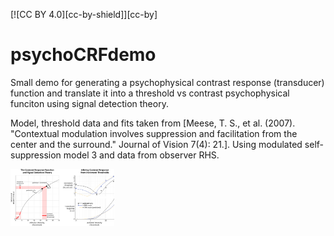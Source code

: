 [![CC BY 4.0][cc-by-shield]][cc-by]

# psychoCRFdemo
Small demo for generating a psychophysical contrast response (transducer) function and translate it into a threshold vs contrast psychophysical funciton using signal detection theory.

Model, threshold data and fits taken from [Meese, T. S., et al. (2007). "Contextual modulation involves suppression and facilitation from the center and the surround." Journal of Vision 7(4): 21.]. Using modulated self-suppression model 3 and data from observer RHS.

<img src="./CRF_SDT_TvC.png" width=33% height=33%>
<!--<img src="https://github.com/farivarlab/ModifiedVanLoonModelSims/blob/main/vanLoonMod.png" width=50% height=50%>-->
<!--![](https://github.com/farivarlab/ModifiedVanLoonModelSims/blob/main/vanLoonMod.png)-->
<!--![](/vanLoonMod.png {width=40px height=400px})-->
